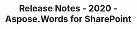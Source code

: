 ﻿---
title: Release Notes - 2020 - Aspose.Words for SharePoint
articleTitle: Release Notes - 2020
linktitle: Release Notes - 2020
description: "Aspose.Words for SharePoint Release Notes - 2020 – learn about the latest updates and fixes."
type: docs
weight: 9
url: /sharepoint/release-notes-2020/
---


